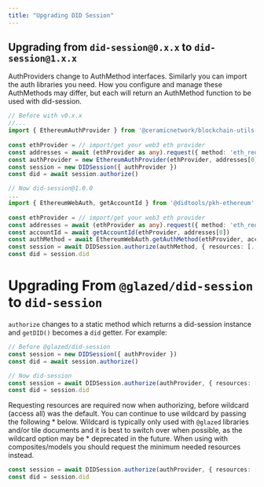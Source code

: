 ```yaml
---
title: "Upgrading DID Session"
---
```


## Upgrading from `did-session@0.x.x` to `did-session@1.x.x` 

AuthProviders change to AuthMethod interfaces. Similarly you can import the auth libraries you need. How you configure and manage 
these AuthMethods may differ, but each will return an AuthMethod function to be used with did-session.

```ts
// Before with v0.x.x
//...
import { EthereumAuthProvider } from '@ceramicnetwork/blockchain-utils-linking'
 
const ethProvider = // import/get your web3 eth provider
const addresses = await (ethProvider as any).request({ method: 'eth_requestAccounts' })
const authProvider = new EthereumAuthProvider(ethProvider, addresses[0])
const session = new DIDSession({ authProvider })
const did = await session.authorize()

// Now did-session@1.0.0
...
import { EthereumWebAuth, getAccountId } from '@didtools/pkh-ethereum'
 
const ethProvider = // import/get your web3 eth provider
const addresses = await (ethProvider as any).request({ method: 'eth_requestAccounts' })
const accountId = await getAccountId(ethProvider, addresses[0])
const authMethod = await EthereumWebAuth.getAuthMethod(ethProvider, accountId)
const session = await DIDSession.authorize(authMethod, { resources: [...]})
const did = session.did
```

# Upgrading From `@glazed/did-session` to `did-session`

`authorize` changes to a static method which returns a did-session instance and `getDID()` becomes a `did` getter. For example:

```ts
// Before @glazed/did-session
const session = new DIDSession({ authProvider })
const did = await session.authorize()

// Now did-session
const session = await DIDSession.authorize(authProvider, { resources: [...]})
const did = session.did
```

Requesting resources are required now when authorizing, before wildcard (access all) was the default. You can continue to use
wildcard by passing the following * below. Wildcard is typically only used with `@glazed` libraries and/or tile documents and
it is best to switch over when possible, as the wildcard option may be * deprecated in the future. When using with
composites/models you should request the minimum needed resources instead.

```ts
const session = await DIDSession.authorize(authProvider, { resources: [`ceramic://*`]})
const did = session.did
```
